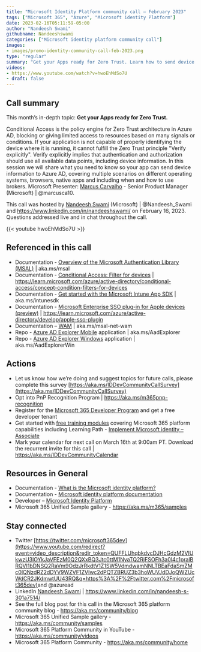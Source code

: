 ```yaml
---
title: "Microsoft Identity Platform community call – February 2023"
tags: ["Microsoft 365", "Azure", "Microsoft identity Platform"]
date: 2023-02-16T05:11:59-05:00
author: "Nandeesh Swami"
githubname: Nandeeshswami
categories: ["Microsoft identity platform community call"]
images:
- images/promo-identity-community-call-feb-2023.png
type: "regular"
summary: "Get your Apps ready for Zero Trust. Learn how to send device information to Azure AD for conditional access and zero trust verification. Covers various operating systems, browsers, apps and brokers."
videos:
- https://www.youtube.com/watch?v=hwoEhMdSo7U
- draft: false
---
```


## Call summary

This month’s in-depth topic: **Get your Apps ready for Zero Trust.**

Conditional Access is the policy engine for Zero Trust architecture in Azure AD, blocking or giving limited access to resources based on many signals or conditions. If your application is not capable of properly identifying the device where it is running, it cannot fulfill the Zero Trust principle "Verify explicitly". Verify explicitly implies that authentication and authorization should use all available data points, including device information. In this session we will share what you need to know so your app can send device information to Azure AD, covering multiple scenarios on different operating systems, browsers, native apps and including when and how to use brokers. Microsoft Presenter: [Marcus Carvalho](https://www.linkedin.com/in/marcusca/) - Senior Product Manager (Microsoft) \| @marcusca10.

This call was hosted by [Nandeesh Swami](https://twitter.com/Nandeesh_Swami) (Microsoft) \| @Nandeesh_Swami and <https://www.linkedin.com/in/nandeeshswami/> on February 16, 2023. Questions addressed live and in chat throughout the call.

{{< youtube hwoEhMdSo7U >}}

## Referenced in this call

* Documentation - [Overview of the Microsoft Authentication Library (MSAL)](https://learn.microsoft.com/azure/active-directory/develop/msal-overview) \| aka.ms/msal
* Documentation - [Conditional Access: Filter for devices](https://learn.microsoft.com/azure/active-directory/conditional-access/concept-condition-filters-for-devices) \| <https://learn.microsoft.com/azure/active-directory/conditional-access/concept-condition-filters-for-devices>
* Documentation - [Get started with the Microsoft Intune App SDK](https://learn.microsoft.com/mem/intune/developer/app-sdk-get-started) \| aka.ms/intunesdk
* Documentation - [Microsoft Enterprise SSO plug-in for Apple devices (preview)](https://learn.microsoft.com/azure/active-directory/develop/apple-sso-plugin) \| <https://learn.microsoft.com/azure/active-directory/develop/apple-sso-plugin>
* Documentation – [WAM](https://github.com/AzureAD/microsoft-authentication-library-for-dotnet/wiki/wam) \| aka.ms/msal-net-wam
* Repo - [Azure AD Explorer Mobile](https://github.com/marcusca10/AzureAdExplorerMobile) application \| aka.ms/AadExplorer
* Repo - [Azure AD Explorer Windows](https://github.com/marcusca10/AzureAdExplorerWindows) application \| aka.ms/AadExplorerWin

## Actions

* Let us know how we’re doing and suggest topics for future calls, please complete this survey [https://aka.ms/IDDevCommunityCallSurvey](https://aka.ms/IDDevCommunityCallSurvey)
* Opt into PnP Recognition Program \| <https://aka.ms/m365pnp-recognition>
* Register for the [Microsoft 365 Developer Program](https://aka.ms/m365/devprogram) and get a free developer tenant
* Get started with [free training modules](https://aka.ms/m365/dev/learn) covering Microsoft 365 platform capabilities including Learning Path - [Implement Microsoft identity – Associate](https://learn.microsoft.com/learn/paths/m365-identity-associate/)
* Mark your calendar for next call on March 16th at 9:00am PT. Download the recurrent invite for this call \| <https://aka.ms/IDDevCommunityCalendar>

## Resources in General

* Documentation - [What is the Microsoft identity platform?](https://learn.microsoft.com/azure/active-directory/develop/v2-overview)
* Documentation - [Microsoft identity platform documentation](https://learn.microsoft.com/azure/active-directory/develop/)
* Developer – [Microsoft Identity Platform](https://developer.microsoft.com/identity)
* Microsoft 365 Unified Sample gallery - <https://aka.ms/m365/samples>

## Stay connected

* Twitter [https://twitter.com/microsoft365dev](https://www.youtube.com/redirect?event=video_description&redir_token=QUFFLUhqbkdvcDJHcGdzM2VIUkwzU3lOYkJaVFEzM0Q2QXxBQ3Jtc0ttM1NyaTQ2RjFSOFh3a0l4c1pralBRQVI1bDNSQ2RaVm9OdzJrRkdtV1Z1SW5VdmdwamNNLTBEaFdaSmZMc0lQNzdRZ2dDYV9WZVF1ZVIwc2dPQTZBRUZ3b3hoWUVJdDJoQWZUcWdCR2JKdmwtUU43RQ&q=https%3A%2F%2Ftwitter.com%2Fmicrosoft365dev)​ and @azuread
* LinkedIn [Nandeesh Swami](https://www.linkedin.com/in/nandeesh-s-301a7514/) \| <https://www.linkedin.com/in/nandeesh-s-301a7514/>
* See the full blog post for this call in the Microsoft 365 platform community blog - <https://aka.ms/community/blog>
* Microsoft 365 Unified Sample gallery - <https://aka.ms/community/samples>
* Microsoft 365 Platform Community in YouTube - <https://aka.ms/community/videos>
* Microsoft 365 Platform Community - <https://aka.ms/community/home>
